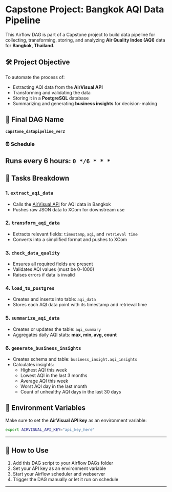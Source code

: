 # Capstone Project: Bangkok AQI Data Pipeline

This Airflow DAG is part of a Capstone project to build  data pipeline for collecting, transforming, storing, and analyzing **Air Quality Index (AQI)** data for **Bangkok, Thailand**.

## 🛠 Project Objective
To automate the process of:
- Extracting AQI data from the **AirVisual API**
- Transforming and validating the data
- Storing it in a **PostgreSQL** database
- Summarizing and generating **business insights** for decision-making

## 📅 Final DAG Name
**`capstone_datapipeline_ver2`**

### ⏰ Schedule
Runs every 6 hours: `0 */6 * * *`
---
## 📌 Tasks Breakdown

### 1. `extract_aqi_data`
- Calls the [AirVisual API](https://www.iqair.com/world-air-quality-api) for AQI data in Bangkok
- Pushes raw JSON data to XCom for downstream use
### 2. `transform_aqi_data`
- Extracts relevant fields: `timestamp`, `aqi`, and `retrieval time`
- Converts into a simplified format and pushes to XCom
### 3. `check_data_quality`
- Ensures all required fields are present
- Validates AQI values (must be 0–1000)
- Raises errors if data is invalid
### 4. `load_to_postgres`
- Creates and inserts into table: `aqi_data`
- Stores each AQI data point with its timestamp and retrieval time
### 5. `summarize_aqi_data`
- Creates or updates the table: `aqi_summary`
- Aggregates daily AQI stats: **max, min, avg, count**
### 6. `generate_business_insights`
- Creates schema and table: `business_insight.aqi_insights`
- Calculates insights:
  - Highest AQI this week
  - Lowest AQI in the last 3 months
  - Average AQI this week
  - Worst AQI day in the last month
  - Count of unhealthy AQI days in the last 30 days


## 🔐 Environment Variables

Make sure to set the **AirVisual API key** as an environment variable:
```bash
export AIRVISUAL_API_KEY="api_key_here"
```
---

## 🚀 How to Use

1. Add this DAG script to your Airflow DAGs folder
2. Set your API key as an environment variable
3. Start your Airflow scheduler and webserver
4. Trigger the DAG manually or let it run on schedule
---
